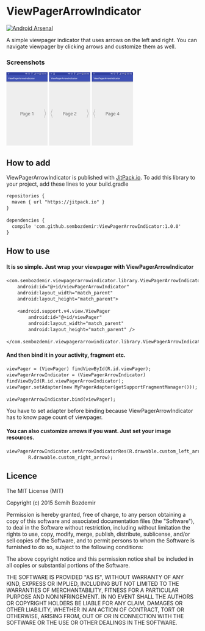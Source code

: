 # ViewPagerArrowIndicator

[![Android Arsenal](https://img.shields.io/badge/Android%20Arsenal-ViewPagerArrowIndicator-green.svg?style=true)](https://android-arsenal.com/details/1/2938)

A simple viewpager indicator that uses arrows on the left and right. You can navigate viewpager by clicking arrows and customize them as well.


### Screenshots
<img src="images/Screenshot_1.png" height="192" width="108" > <img src="images/Screenshot_2.png" height="192" width="108" > <img src="images/Screenshot_3.png" height="192" width="108" >

## How to add
ViewPagerArrowIndicator is published with [JitPack.io](https://jitpack.io).
To add this library to your project, add these lines to your build.gradle

```
repositories {
  maven { url "https://jitpack.io" }
}

dependencies {
  compile 'com.github.sembozdemir:ViewPagerArrowIndicator:1.0.0'
}
```


## How to use
#### It is so simple. Just wrap your viewpager with ViewPagerArrowIndicator

```
<com.sembozdemir.viewpagerarrowindicator.library.ViewPagerArrowIndicator
    android:id="@+id/viewPagerArrowIndicator"
    android:layout_width="match_parent"
    android:layout_height="match_parent">
    
    <android.support.v4.view.ViewPager
        android:id="@+id/viewPager"
        android:layout_width="match_parent"
        android:layout_height="match_parent" />

</com.sembozdemir.viewpagerarrowindicator.library.ViewPagerArrowIndicator>
```

#### And then bind it in your activity, fragment etc.

```
viewPager = (ViewPager) findViewById(R.id.viewPager);
viewPagerArrowIndicator = (ViewPagerArrowIndicator) findViewById(R.id.viewPagerArrowIndicator);
viewPager.setAdapter(new MyPagerAdapter(getSupportFragmentManager()));

viewPagerArrowIndicator.bind(viewPager);
```
You have to set adapter before binding because ViewPagerArrowIndicator has to know page count of viewpager.

#### You can also customize arrows if you want. Just set your image resources.

```
viewPagerArrowIndicator.setArrowIndicatorRes(R.drawable.custom_left_arrow, 
        R.drawable.custom_right_arrow);
```

## Licence
The MIT License (MIT)

Copyright (c) 2015 Semih Bozdemir

Permission is hereby granted, free of charge, to any person obtaining a copy
of this software and associated documentation files (the "Software"), to deal
in the Software without restriction, including without limitation the rights
to use, copy, modify, merge, publish, distribute, sublicense, and/or sell
copies of the Software, and to permit persons to whom the Software is
furnished to do so, subject to the following conditions:

The above copyright notice and this permission notice shall be included in all
copies or substantial portions of the Software.

THE SOFTWARE IS PROVIDED "AS IS", WITHOUT WARRANTY OF ANY KIND, EXPRESS OR
IMPLIED, INCLUDING BUT NOT LIMITED TO THE WARRANTIES OF MERCHANTABILITY,
FITNESS FOR A PARTICULAR PURPOSE AND NONINFRINGEMENT. IN NO EVENT SHALL THE
AUTHORS OR COPYRIGHT HOLDERS BE LIABLE FOR ANY CLAIM, DAMAGES OR OTHER
LIABILITY, WHETHER IN AN ACTION OF CONTRACT, TORT OR OTHERWISE, ARISING FROM,
OUT OF OR IN CONNECTION WITH THE SOFTWARE OR THE USE OR OTHER DEALINGS IN THE
SOFTWARE.
